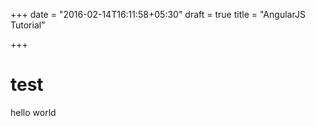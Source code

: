 +++
date = "2016-02-14T16:11:58+05:30"
draft = true
title = "AngularJS Tutorial"

+++

test
====

hello world